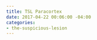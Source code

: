 ```yaml
---
title: TSL Paracortex
date: 2017-04-22 00:06:00 -04:00
categories:
- the-suspicious-lesion
---
```


